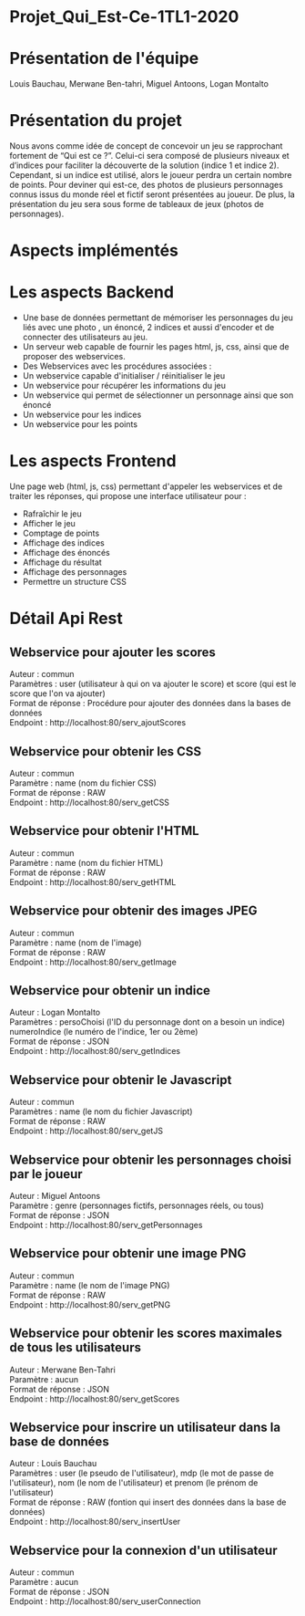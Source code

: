 Projet_Qui_Est-Ce-1TL1-2020
======

# Présentation de l'équipe

Louis Bauchau, Merwane Ben-tahri, Miguel Antoons, Logan Montalto

# Présentation du projet

Nous avons comme idée de concept de concevoir un jeu se rapprochant fortement de “Qui est ce ?”. Celui-ci sera composé de plusieurs niveaux et d’indices pour faciliter la découverte de la solution (indice 1 et indice 2). Cependant, si un indice est utilisé, alors le joueur perdra un certain nombre de points. Pour deviner qui est-ce, des photos de plusieurs personnages connus issus du monde réel et fictif seront présentées au joueur. De plus, la présentation du jeu sera sous forme de tableaux de jeux (photos de personnages).

# Aspects implémentés 


# Les aspects Backend


- Une base de données permettant de mémoriser les personnages du jeu liés avec une photo , un énoncé, 2 indices et aussi d'encoder et de connecter des utilisateurs au jeu.
- Un serveur web capable de fournir les pages html, js, css, ainsi que de proposer des webservices.
- Des Webservices avec les procédures associées : 
- Un webservice capable d'initialiser / réinitialiser le jeu
- Un webservice pour récupérer les informations du jeu
- Un webservice qui permet de sélectionner un personnage ainsi que son énoncé 
- Un webservice pour les indices
- Un webservice pour les points  



# Les aspects Frontend


Une page web (html, js, css) permettant d'appeler les webservices et de traiter les réponses, qui propose une interface utilisateur pour :

- Rafraîchir le jeu
- Afficher le jeu
- Comptage de points
- Affichage des indices
- Affichage des énoncés
- Affichage du résultat
- Affichage des personnages
- Permettre un structure CSS



# Détail Api Rest 

## Webservice pour ajouter les scores

Auteur : commun  
Paramètres : user (utilisateur à qui on va ajouter le score) et score (qui est le score que l'on va ajouter)  
Format de réponse : Procédure pour ajouter des données dans la bases de données  
Endpoint : http://localhost:80/serv_ajoutScores  


## Webservice pour obtenir les CSS

Auteur : commun  
Paramètre : name (nom du fichier CSS)  
Format de réponse : RAW  
Endpoint : http://localhost:80/serv_getCSS  


## Webservice pour obtenir l'HTML

Auteur : commun  
Paramètre : name (nom du fichier HTML)  
Format de réponse : RAW  
Endpoint : http://localhost:80/serv_getHTML  


## Webservice pour obtenir des images JPEG

Auteur : commun  
Paramètre : name (nom de l'image)  
Format de réponse : RAW  
Endpoint : http://localhost:80/serv_getImage  

## Webservice pour obtenir un indice

Auteur : Logan Montalto  
Paramètres : persoChoisi (l'ID du personnage dont on a besoin un indice) numeroIndice (le numéro de l'indice, 1er ou 2ème)  
Format de réponse : JSON  
Endpoint : http://localhost:80/serv_getIndices  


## Webservice pour obtenir le Javascript

Auteur : commun  
Paramètres : name (le nom du fichier Javascript)  
Format de réponse : RAW  
Endpoint : http://localhost:80/serv_getJS  


## Webservice pour obtenir les personnages choisi par le joueur

Auteur : Miguel Antoons  
Paramètre : genre (personnages fictifs, personnages réels, ou tous)  
Format de réponse : JSON  
Endpoint : http://localhost:80/serv_getPersonnages  


## Webservice pour obtenir une image PNG

Auteur : commun  
Paramètre : name (le nom de l'image PNG)  
Format de réponse : RAW  
Endpoint : http://localhost:80/serv_getPNG  


## Webservice pour obtenir les scores maximales de tous les utilisateurs

Auteur : Merwane Ben-Tahri  
Paramètre : aucun  
Format de réponse : JSON  
Endpoint : http://localhost:80/serv_getScores  


## Webservice pour inscrire un utilisateur dans la base de données

Auteur : Louis Bauchau  
Paramètres : user (le pseudo de l'utilisateur), mdp (le mot de passe de l'utilisateur), nom (le nom de l'utilisateur) et prenom (le prénom de l'utilisateur)  
Format de réponse : RAW (fontion qui insert des données dans la base de données)  
Endpoint : http://localhost:80/serv_insertUser  


## Webservice pour la connexion d'un utilisateur

Auteur : commun  
Paramètre : aucun  
Format de réponse : JSON  
Endpoint : http://localhost:80/serv_userConnection  
